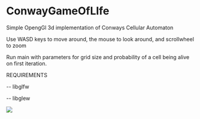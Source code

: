 # ConwayGameOfLIfe
Simple OpengGl 3d implementation of Conways Cellular Automaton

Use WASD keys to move around, the mouse to look around, and scrollwheel to zoom

Run main with parameters for grid size and probability of a cell being alive on first iteration.

REQUIREMENTS

-- libglfw

-- libglew

![](sim.gif)
